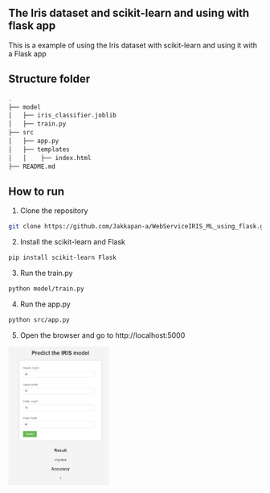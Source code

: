 ## The Iris dataset and scikit-learn and using with flask app
This is a example of using the Iris dataset with scikit-learn and using it with a Flask app

## Structure folder
```bash
.
├── model
│   ├── iris_classifier.joblib
│   ├── train.py
├── src
│   ├── app.py
│   ├── templates
│   │    ├── index.html
├── README.md
```

## How to run
1. Clone the repository
```bash
git clone https://github.com/Jakkapan-a/WebServiceIRIS_ML_using_flask.git
```
2. Install the scikit-learn and Flask
```bash
pip install scikit-learn Flask
```
3. Run the train.py
```bash
python model/train.py
```
4. Run the app.py
```bash
python src/app.py
```
5. Open the browser and go to http://localhost:5000

<!-- img -->
<img src="./images/01.png" alt="01" width="200"/>